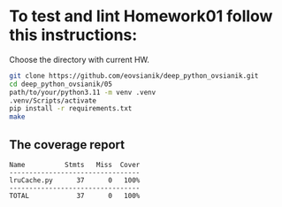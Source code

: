 # To test and lint Homework01 follow this instructions:

Choose the directory with current HW.
```sh
git clone https://github.com/eovsianik/deep_python_ovsianik.git
cd deep_python_ovsianik/05
path/to/your/python3.11 -m venv .venv
.venv/Scripts/activate
pip install -r requirements.txt
make
```
## The coverage report
```
Name          Stmts   Miss  Cover
---------------------------------
lruCache.py      37      0   100%
---------------------------------
TOTAL            37      0   100%
```